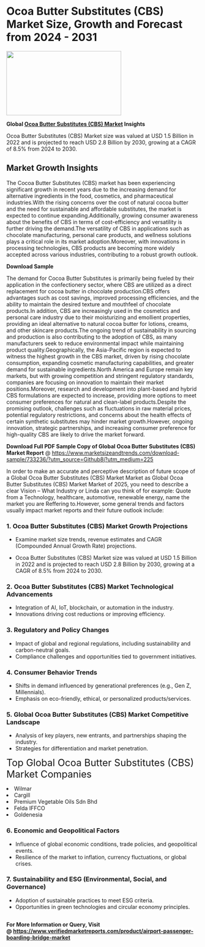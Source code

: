 <H1>Ocoa Butter Substitutes (CBS) Market Size, Growth and Forecast from 2024 - 2031</H1><img class="aligncenter size-medium wp-image-584254" src="https://thirdeyenews.in/wp-content/uploads/2024/09/Global-Market-Research-300x168.jpeg" alt="" width="300" height="168" /><p><strong>Global&nbsp;<a href="https://www.marketsizeandtrends.com/download-sample/733236/?utm_source=Github8j?utm_medium=225">Ocoa Butter Substitutes (CBS) Market</a> Insights</strong></p><p>Ocoa Butter Substitutes (CBS) Market size was valued at USD 1.5 Billion in 2022 and is projected to reach USD 2.8 Billion by 2030, growing at a CAGR of 8.5% from 2024 to 2030.</p><p><h2>Market Growth Insights</h2> <p>The Cocoa Butter Substitutes (CBS) market has been experiencing significant growth in recent years due to the increasing demand for alternative ingredients in the food, cosmetics, and pharmaceutical industries.With the rising concerns over the cost of natural cocoa butter and the need for sustainable and affordable substitutes, the market is expected to continue expanding.Additionally, growing consumer awareness about the benefits of CBS in terms of cost-efficiency and versatility is further driving the demand.The versatility of CBS in applications such as chocolate manufacturing, personal care products, and wellness solutions plays a critical role in its market adoption.Moreover, with innovations in processing technologies, CBS products are becoming more widely accepted across various industries, contributing to a robust growth outlook.</p> <p><strong>Download Sample</strong></p> <p>The demand for Cocoa Butter Substitutes is primarily being fueled by their application in the confectionery sector, where CBS are utilized as a direct replacement for cocoa butter in chocolate production.CBS offers advantages such as cost savings, improved processing efficiencies, and the ability to maintain the desired texture and mouthfeel of chocolate products.In addition, CBS are increasingly used in the cosmetics and personal care industry due to their moisturizing and emollient properties, providing an ideal alternative to natural cocoa butter for lotions, creams, and other skincare products.The ongoing trend of sustainability in sourcing and production is also contributing to the adoption of CBS, as many manufacturers seek to reduce environmental impact while maintaining product quality.Geographically, the Asia-Pacific region is expected to witness the highest growth in the CBS market, driven by rising chocolate consumption, expanding cosmetic manufacturing capabilities, and greater demand for sustainable ingredients.North America and Europe remain key markets, but with growing competition and stringent regulatory standards, companies are focusing on innovation to maintain their market positions.Moreover, research and development into plant-based and hybrid CBS formulations are expected to increase, providing more options to meet consumer preferences for natural and clean-label products.Despite the promising outlook, challenges such as fluctuations in raw material prices, potential regulatory restrictions, and concerns about the health effects of certain synthetic substitutes may hinder market growth.However, ongoing innovation, strategic partnerships, and increasing consumer preference for high-quality CBS are likely to drive the market forward.<p><span class=""><strong>Download Full PDF Sample Copy of Global Ocoa Butter Substitutes (CBS) Market Report</strong> @ <a href="https://www.marketsizeandtrends.com/download-sample/733236/?utm_source=Github8j?utm_medium=225" target="_blank">https://www.marketsizeandtrends.com/download-sample/733236/?utm_source=Github8j?utm_medium=225</a></span></p><p>In order to make an accurate and perceptive description of future scope of a Global&nbsp;Ocoa Butter Substitutes (CBS) Market Market as Global&nbsp;Ocoa Butter Substitutes (CBS) Market Market of 2025, you need to describe a clear Vision &ndash; What Industry or Linda can you think of for example: Quote from a Technology, healthcare, automotive, renewable energy, name the market you are Reffering to.However, some general trends and factors usually impact market reports and their future outlook include:</p><h3>1.&nbsp;<strong>Ocoa Butter Substitutes (CBS) Market Growth Projections</strong></h3><ul><li>Examine market size trends, revenue estimates and CAGR (Compounded Annual Growth Rate) projections.</li><li><p>Ocoa Butter Substitutes (CBS) Market size was valued at USD 1.5 Billion in 2022 and is projected to reach USD 2.8 Billion by 2030, growing at a CAGR of 8.5% from 2024 to 2030.</p></li></ul><h3>2.&nbsp;<strong>Ocoa Butter Substitutes (CBS) Market Technological Advancements</strong></h3><ul><li>Integration of AI, IoT, blockchain, or automation in the industry.</li><li>Innovations driving cost reductions or improving efficiency.</li></ul><h3>3.&nbsp;<strong>Regulatory and Policy Changes</strong></h3><ul><li>Impact of global and regional regulations, including sustainability and carbon-neutral goals.</li><li>Compliance challenges and opportunities tied to government initiatives.</li></ul><h3>4.&nbsp;<strong>Consumer Behavior Trends</strong></h3><ul><li>Shifts in demand influenced by generational preferences (e.g., Gen Z, Millennials).</li><li>Emphasis on eco-friendly, ethical, or personalized products/services.</li></ul><h3>5.&nbsp;<strong>Global Ocoa Butter Substitutes (CBS) Market Competitive Landscape</strong></h3><ul><li>Analysis of key players, new entrants, and partnerships shaping the industry.</li><li>Strategies for differentiation and market penetration.</li></ul><p data-pm-slice="1 1 []"><span style="color: inherit; font-family: inherit; font-size: 25px;">Top Global Ocoa Butter Substitutes (CBS) Market Companies</span></p><div class="" data-test-id=""><p><li>Wilmar</li><li> Cargill</li><li> Premium Vegetable Oils Sdn Bhd</li><li> Felda IFFCO</li><li> Goldenesia</li></p></div><h3>6.&nbsp;<strong>Economic and Geopolitical Factors</strong></h3><ul><li>Influence of global economic conditions, trade policies, and geopolitical events.</li><li>Resilience of the market to inflation, currency fluctuations, or global crises.</li></ul><h3>7.&nbsp;<strong>Sustainability and ESG (Environmental, Social, and Governance)</strong></h3><ul><li>Adoption of sustainable practices to meet ESG criteria.</li><li>Opportunities in green technologies and circular economy principles.</li></ul><h2><strong style="font-size: 14px;">For More Information or Query, Visit @&nbsp;</strong><a style="background-color: #ffffff; font-size: 14px;" href="https://www.marketsizeandtrends.com/report/ocoa-butter-substitutes-cbs-market/" target="_blank">https://www.verifiedmarketreports.com/product/airport-passenger-boarding-bridge-market</a></h2>